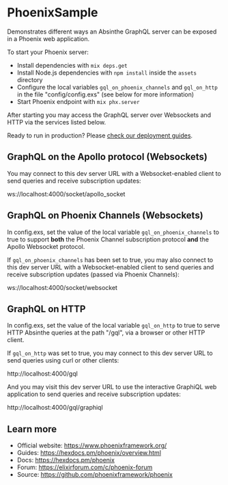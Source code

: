 # PhoenixSample

Demonstrates different ways an Absinthe GraphQL server can be exposed in
a Phoenix web application.

To start your Phoenix server:

  * Install dependencies with `mix deps.get`
  * Install Node.js dependencies with `npm install` inside the `assets` directory
  * Configure the local variables `gql_on_phoenix_channels` and `gql_on_http`
    in the file "config/config.exs" (see below for more information)
  * Start Phoenix endpoint with `mix phx.server`

After starting you may access the GraphQL server over Websockets and HTTP
via the services listed below.

Ready to run in production? Please [check our deployment guides](https://hexdocs.pm/phoenix/deployment.html).

## GraphQL on the Apollo protocol (Websockets)

You may connect to this dev server URL with a Websocket-enabled client
to send queries and receive subscription updates:

ws://localhost:4000/socket/apollo_socket

## GraphQL on Phoenix Channels (Websockets)

In config.exs, set the value of the local variable `gql_on_phoenix_channels`
to true to support **both** the Phoenix Channel subscription protocol
**and** the Apollo Websocket protocol.

If `gql_on_phoenix_channels` has been set to true, you may also
connect to this dev server URL with a Websocket-enabled client to send
queries and receive subscription updates (passed via Phoenix Channels):

ws://localhost:4000/socket/websocket

## GraphQL on HTTP

In config.exs, set the value of the local variable `gql_on_http`
to true to serve HTTP Absinthe queries at the path "/gql",
via a browser or other HTTP client.

If `gql_on_http` was set to true, you may connect to this dev server
URL to send queries using curl or other clients:

http://localhost:4000/gql

And you may visit this dev server URL to use the interactive GraphiQL
web application to send queries and receive subscription updates:

http://localhost:4000/gql/graphiql

## Learn more

  * Official website: https://www.phoenixframework.org/
  * Guides: https://hexdocs.pm/phoenix/overview.html
  * Docs: https://hexdocs.pm/phoenix
  * Forum: https://elixirforum.com/c/phoenix-forum
  * Source: https://github.com/phoenixframework/phoenix
